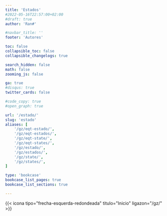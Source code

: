 ```yaml
---
title: 'Estados'
#2022-05-16T22:57:00+02:00
#draft: true
author: 'Ran#'

#navbar_title: ''
footer: 'Autores'

toc: false
collapsible_toc: false
collapsible_changelogs: true

search_hidden: false
math: false
zooming_js: false

ga: true
#disqus: true
twitter_cards: false

#code_copy: true
#open_graph: true

url: '/estado/'
slug: 'estado'
aliases: [
    '/gz/eqt-estado/',
    '/gz/eqt-estados/',
    '/gz/eqt-state/',
    '/gz/eqt-states/',
    '/gz/estado/',
    '/gz/estados/',
    '/gz/state/',
    '/gz/states/',
]

type: 'bookcase'
bookcase_list_pages: true
bookcase_list_sections: true

---
```


{{< icona tipo="frecha-esquerda-redondeada" titulo="Inicio" ligazon="/gz/" >}}
